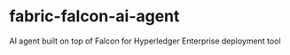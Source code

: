 # fabric-falcon-ai-agent
AI agent built on top of Falcon for Hyperledger Enterprise deployment tool
